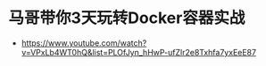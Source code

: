 # 马哥带你3天玩转Docker容器实战

* <https://www.youtube.com/watch?v=VPxLb4WT0hQ&list=PLOfJyn_hHwP-ufZlr2e8Txhfa7yxEeE87>
